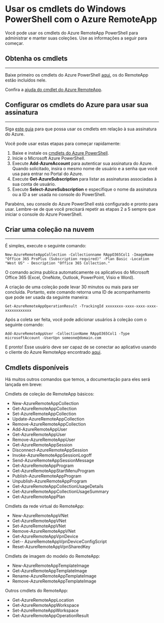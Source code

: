 <properties
   pageTitle="Usar os cmdlets do PowerShell com o Azure RemoteApp | Microsoft Azure"
   description="Saiba como usar os cmdlets do Windows PowerShell com o Azure RemoteApp."
   services="remoteapp"
   documentationCenter=""
   authors="guscatalano"
   manager="mbaldwin"
   editor=""/>

<tags
   ms.service="remoteapp"
   ms.devlang="na"
   ms.topic="article"
   ms.tgt_pltfrm="na"
   ms.workload="compute"
   ms.date="05/05/2016"
   ms.author="elizapo"/>



# Usar os cmdlets do Windows PowerShell com o Azure RemoteApp

 Você pode usar os cmdlets do Azure RemoteApp PowerShell para administrar e manter suas coleções. Use as informações a seguir para começar.

## Obtenha os cmdlets 
-------------
Baixe primeiro os cmdlets do Azure PowerShell [aqui](http://go.microsoft.com/?linkid=9811175), os do RemoteApp estão incluídos nele.

Confira a [ajuda do cmdlet do Azure RemoteApp](https://msdn.microsoft.com/library/mt428031.aspx).

## Configurar os cmdlets do Azure para usar sua assinatura
------------------
Siga [este guia](../powershell-install-configure.md) para que possa usar os cmdlets em relação à sua assinatura do Azure.

Você pode usar estas etapas para começar rapidamente:

1.	Baixe e instale os [cmdlets do Azure PowerShell](http://go.microsoft.com/?linkid=9811175).
2.	Inicie o Microsoft Azure PowerShell.
3.	Execute **Add-AzureAccount** para autenticar sua assinatura do Azure. Quando solicitado, insira o mesmo nome de usuário e a senha que você usa para entrar no Portal do Azure.  
4.	Execute **Get-AzureSubscription** para listar as assinaturas associadas à sua conta de usuário. 
5.	Execute **Select-AzureSubscription** e especifique o nome da assinatura ou a ID a ser usada no console do PowerShell.

Parabéns, seu console do Azure PowerShell está configurado e pronto para usar. Lembre-se de que você precisará repetir as etapas 2 a 5 sempre que iniciar o console do Azure PowerShell.

## Criar uma coleção na nuvem
--------------------
É simples, execute o seguinte comando:

    New-AzureRemoteAppCollection -Collectionname RAppO365Col1 -ImageName "Office 365 ProPlus (Subscription required)" -Plan Basic -Location "West US" - Description "Office 365 Collection."

O comando acima publica automaticamente os aplicativos do Microsoft Office 365 (Excel, OneNote, Outlook, PowerPoint, Visio e Word).

A criação de uma coleção pode levar 30 minutos ou mais para ser concluída. Portanto, este comando retorna uma ID de acompanhamento que pode ser usada da seguinte maneira:


    Get-AzureRemoteAppOperationResult -TrackingId xxxxxxxx-xxxx-xxxx-xxxx-xxxxxxxxxxxx

Após a coleta ser feita, você pode adicionar usuários à coleção com o seguinte comando:

    Add-AzureRemoteAppUser -CollectionName RAppO365Col1 -Type microsoftAccount -UserUpn someone@domain.com

E pronto! Esse usuário deve ser capaz de se conectar ao aplicativo usando o cliente do Azure RemoteApp encontrado [aqui](https://www.remoteapp.windowsazure.com/).

## Cmdlets disponíveis
Há muitos outros comandos que temos, a documentação para eles será lançada em breve:

Cmdlets de coleção de RemoteApp básicos:

- New-AzureRemoteAppCollection
- Get-AzureRemoteAppCollection
- Set-AzureRemoteAppCollection
- Update-AzureRemoteAppCollection
- Remove-AzureRemoteAppCollection
- Add-AzureRemoteAppUser
- Get-AzureRemoteAppUser
- Remove-AzureRemoteAppUser
- Get-AzureRemoteAppSession
- Disconnect-AzureRemoteAppSession
- Invoke-AzureRemoteAppSessionLogoff
- Send-AzureRemoteAppSessionMessage
- Get-AzureRemoteAppProgram
- Get-AzureRemoteAppStartMenuProgram
- Publish-AzureRemoteAppProgram
- Unpublish-AzureRemoteAppProgram
- Get-AzureRemoteAppCollectionUsageDetails
- Get-AzureRemoteAppCollectionUsageSummary
- Get-AzureRemoteAppPlan

Cmdlets da rede virtual do RemoteApp:

- New-AzureRemoteAppVNet
- Get-AzureRemoteAppVNet
- Set-AzureRemoteAppVNet
- Remove-AzureRemoteAppVNet
- Get-AzureRemoteAppVpnDevice
- Get-- AzureRemoteAppVpnDeviceConfigScript
- Reset-AzureRemoteAppVpnSharedKey

Cmdlets de imagem do modelo do RemoteApp:

- New-AzureRemoteAppTemplateImage
- Get-AzureRemoteAppTemplateImage
- Rename-AzureRemoteAppTemplateImage
- Remove-AzureRemoteAppTemplateImage

Outros cmdlets do RemoteApp:

- Get-AzureRemoteAppLocation
- Get-AzureRemoteAppWorkspace
- Set-AzureRemoteAppWorkspace
- Get-AzureRemoteAppOperationResult
 

<!---HONumber=AcomDC_0511_2016-->